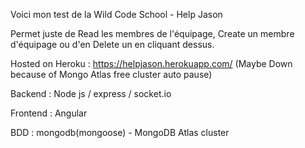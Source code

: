 Voici mon test de la Wild Code School - Help Jason

Permet juste de Read les membres de l'équipage, Create un membre d'équipage ou d'en Delete un en cliquant dessus. 

Hosted on Heroku : https://helpjason.herokuapp.com/ (Maybe Down because of Mongo Atlas free cluster auto pause)  

Backend : Node js / express / socket.io

Frontend : Angular

BDD : mongodb(mongoose) - MongoDB Atlas cluster
